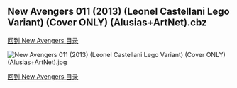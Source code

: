 ## New Avengers 011 (2013) (Leonel Castellani Lego Variant) (Cover ONLY) (Alusias+ArtNet).cbz


[回到 New Avengers 目录](https://github.com/alicewish/markdown/blob/master/series/New-Avengers.md)


![New Avengers 011 (2013) (Leonel Castellani Lego Variant) (Cover ONLY) (Alusias+ArtNet).jpg](https://wx1.sinaimg.cn/large/6a9fdecaly1fr0wigc669j21401pmwoq.jpg)

[回到 New Avengers 目录](https://github.com/alicewish/markdown/blob/master/series/New-Avengers.md)

